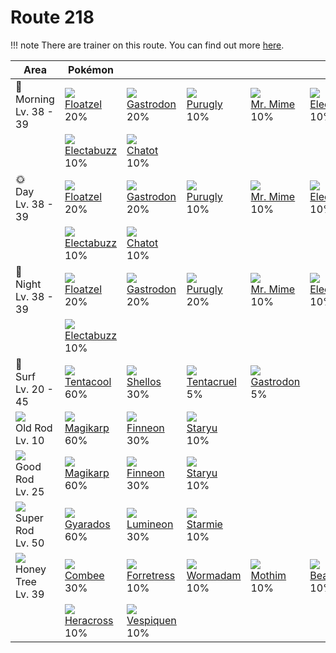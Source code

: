 # Route 218

!!! note
    There are trainer on this route. You can find out more [here](../../trainer_changes/route_218/).


Area                                  | Pokémon                           | &nbsp;                            | &nbsp;                           | &nbsp;                          | &nbsp;                           | &nbsp;                        | 
---                                   | ---                               | ---                               | ---                              | ---                             | ---                              | ---                           | 
🌅<br>Morning<br>Lv. 38 - 39           | ![][419]<br> [Floatzel]<br> 20%   | ![][423]<br> [Gastrodon]<br> 20%  | ![][432]<br> [Purugly]<br> 10%   | ![][122]<br> [Mr. Mime]<br> 10% | ![][101]<br> [Electrode]<br> 10% | ![][132]<br> [Ditto]<br> 10%  | 
&nbsp;                                | ![][125]<br> [Electabuzz]<br> 10% | ![][441]<br> [Chatot]<br> 10%     | &nbsp;                           | &nbsp;                          | &nbsp;                           | &nbsp;                        | 
🌞<br>Day<br>Lv. 38 - 39               | ![][419]<br> [Floatzel]<br> 20%   | ![][423]<br> [Gastrodon]<br> 20%  | ![][432]<br> [Purugly]<br> 10%   | ![][122]<br> [Mr. Mime]<br> 10% | ![][101]<br> [Electrode]<br> 10% | ![][132]<br> [Ditto]<br> 10%  | 
&nbsp;                                | ![][125]<br> [Electabuzz]<br> 10% | ![][441]<br> [Chatot]<br> 10%     | &nbsp;                           | &nbsp;                          | &nbsp;                           | &nbsp;                        | 
🌙<br>Night<br>Lv. 38 - 39             | ![][419]<br> [Floatzel]<br> 20%   | ![][423]<br> [Gastrodon]<br> 20%  | ![][432]<br> [Purugly]<br> 20%   | ![][122]<br> [Mr. Mime]<br> 10% | ![][101]<br> [Electrode]<br> 10% | ![][132]<br> [Ditto]<br> 10%  | 
&nbsp;                                | ![][125]<br> [Electabuzz]<br> 10% | &nbsp;                            | &nbsp;                           | &nbsp;                          | &nbsp;                           | &nbsp;                        | 
🌊<br> Surf<br>Lv. 20 - 45             | ![][072]<br> [Tentacool]<br> 60%  | ![][422]<br> [Shellos]<br> 30%    | ![][073]<br> [Tentacruel]<br> 5% | ![][423]<br> [Gastrodon]<br> 5% | &nbsp;                           | &nbsp;                        | 
![][old-rod]<br>Old Rod<br>Lv. 10     | ![][129]<br> [Magikarp]<br> 60%   | ![][456]<br> [Finneon]<br> 30%    | ![][120]<br> [Staryu]<br> 10%    | &nbsp;                          | &nbsp;                           | &nbsp;                        | 
![][good-rod]<br>Good Rod<br>Lv. 25   | ![][129]<br> [Magikarp]<br> 60%   | ![][456]<br> [Finneon]<br> 30%    | ![][120]<br> [Staryu]<br> 10%    | &nbsp;                          | &nbsp;                           | &nbsp;                        | 
![][super-rod]<br>Super Rod<br>Lv. 50 | ![][130]<br> [Gyarados]<br> 60%   | ![][457]<br> [Lumineon]<br> 30%   | ![][121]<br> [Starmie]<br> 10%   | &nbsp;                          | &nbsp;                           | &nbsp;                        | 
![][honey]<br> Honey Tree<br>Lv. 39   | ![][415]<br> [Combee]<br> 30%     | ![][205]<br> [Forretress]<br> 10% | ![][413]<br> [Wormadam]<br> 10%  | ![][414]<br> [Mothim]<br> 10%   | ![][267]<br> [Beautifly]<br> 10% | ![][269]<br> [Dustox]<br> 10% | 
&nbsp;                                | ![][214]<br> [Heracross]<br> 10%  | ![][416]<br> [Vespiquen]<br> 10%  | &nbsp;                           | &nbsp;                          | &nbsp;                           | &nbsp;                        | 

[Tentacool]: ../../pokemon_changes/072/
[Tentacruel]: ../../pokemon_changes/073/
[Electrode]: ../../pokemon_changes/101/
[Staryu]: ../../pokemon_changes/120/
[Starmie]: ../../pokemon_changes/121/
[Mr. Mime]: ../../pokemon_changes/122/
[Electabuzz]: ../../pokemon_changes/125/
[Magikarp]: ../../pokemon_changes/129/
[Gyarados]: ../../pokemon_changes/130/
[Ditto]: ../../pokemon_changes/132/
[Forretress]: ../../pokemon_changes/205/
[Heracross]: ../../pokemon_changes/214/
[Beautifly]: ../../pokemon_changes/267/
[Dustox]: ../../pokemon_changes/269/
[Wormadam]: ../../pokemon_changes/413/
[Mothim]: ../../pokemon_changes/414/
[Combee]: ../../pokemon_changes/415/
[Vespiquen]: ../../pokemon_changes/416/
[Floatzel]: ../../pokemon_changes/419/
[Shellos]: ../../pokemon_changes/422/
[Gastrodon]: ../../pokemon_changes/423/
[Purugly]: ../../pokemon_changes/432/
[Chatot]: ../../pokemon_changes/441/
[Finneon]: ../../pokemon_changes/456/
[Lumineon]: ../../pokemon_changes/457/
[good-rod]: ../img/items/good-rod.png
[honey]: ../img/items/honey.png
[old-rod]: ../img/items/old-rod.png
[super-rod]: ../img/items/super-rod.png
[072]: ../img/pokemon/072.png
[073]: ../img/pokemon/073.png
[101]: ../img/pokemon/101.png
[120]: ../img/pokemon/120.png
[121]: ../img/pokemon/121.png
[122]: ../img/pokemon/122.png
[125]: ../img/pokemon/125.png
[129]: ../img/pokemon/129.png
[130]: ../img/pokemon/130.png
[132]: ../img/pokemon/132.png
[205]: ../img/pokemon/205.png
[214]: ../img/pokemon/214.png
[267]: ../img/pokemon/267.png
[269]: ../img/pokemon/269.png
[413]: ../img/pokemon/413.png
[414]: ../img/pokemon/414.png
[415]: ../img/pokemon/415.png
[416]: ../img/pokemon/416.png
[419]: ../img/pokemon/419.png
[422]: ../img/pokemon/422.png
[423]: ../img/pokemon/423.png
[432]: ../img/pokemon/432.png
[441]: ../img/pokemon/441.png
[456]: ../img/pokemon/456.png
[457]: ../img/pokemon/457.png
